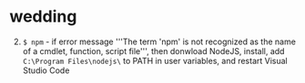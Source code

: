 # wedding



2. `$ npm` - if error message '''The term 'npm' is not recognized as the name of a cmdlet, function, script file''', then donwload NodeJS, install, add ```C:\Program Files\nodejs\``` to PATH in user variables, and restart Visual Studio Code
